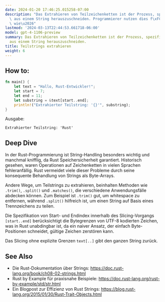 ```yaml
---
date: 2024-01-20 17:46:25.015258-07:00
description: "Das Extrahieren von Teilzeichenketten ist der Prozess, spezifische Teile\
  \ aus einem String herauszuschneiden. Programmierer nutzen dies f\xFCr Aufgaben\
  \ wie\u2026"
lastmod: '2024-03-13T22:44:53.661718-06:00'
model: gpt-4-1106-preview
summary: Das Extrahieren von Teilzeichenketten ist der Prozess, spezifische Teile
  aus einem String herauszuschneiden.
title: Teilstrings extrahieren
weight: 6
---
```


## How to:
```Rust
fn main() {
    let text = "Hallo, Rust-Entwickler!";
    let start = 7;
    let end = 11;
    let substring = &text[start..end];
    println!("Extrahierter Teilstring: '{}'", substring);
}
```
Ausgabe:
```
Extrahierter Teilstring: 'Rust'
```

## Deep Dive
In der Rust-Programmierung ist String-Handling besonders wichtig und manchmal knifflig, da Rust Speichersicherheit garantiert. Historisch gesehen, waren Operationen auf Zeichenketten in vielen Sprachen fehleranfällig. Rust vermeidet viele dieser Probleme durch seine konsequente Behandlung von Strings als Byte-Arrays.

Andere Wege, um Teilstrings zu extrahieren, beinhalten Methoden wie `.trim()`, `.split()` und `.matches()`, die verschiedene Anwendungsfälle abdecken können. Zum Beispiel ist `.trim()` gut, um whitespace zu entfernen, während `.split()` hilfreich ist, um einen String auf Basis eines Trennzeichens zu teilen.

Die Spezifikation von Start- und Endindex innerhalb des Slicing-Vorgangs `[start..end]` berücksichtigt die Bytegrenzen von UTF-8 kodierten Zeichen, was in Rust unabdingbar ist, da ein naiver Ansatz, der einfach Byte-Positionen schneidet, gültige Zeichen zerstören kann. 

Das Slicing ohne explizite Grenzen `text[..]` gibt den ganzen String zurück.

## See Also
- Die Rust-Dokumentation über Strings: https://doc.rust-lang.org/book/ch08-02-strings.html
- Rust by Example für praxisnahe Beispiele: https://doc.rust-lang.org/rust-by-example/std/str.html
- Ein Blogpost zur Effizienz von Rust Strings: https://blog.rust-lang.org/2015/01/30/Rust-Trait-Objects.html
